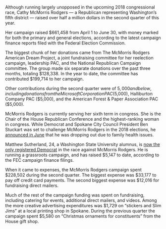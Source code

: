 Although running largely unopposed in the upcoming 2018 congressional race, Cathy McMorris Rodgers — a Republican representing Washington’s fifth district — raised over half a million dollars in the second quarter of this year.

Her campaign raised $661,458 from April 1 to June 30, with money marked for both the primary and general elections, according to the latest campaign finance reports filed with the Federal Election Commission.

The biggest chunk of her donations came from The McMorris Rodgers American Dream Project, a joint fundraising committee for her reelection campaign, leadership PAC, and the National Republican Campaign committee. The group made six separate donations over the past three months, totaling $128,338. In the year to date, the committee has contributed $199,714 to her campaign. 

Other contributions during the second quarter were of $5,000 and below, including donations from the Microsoft Corporation PAC ($5,000), Halliburton Company PAC ($5,000), and the American Forest & Paper Association PAC ($5,000). 

McMorris Rodgers is currently serving her sixth term in congress. She is the Chair of the House Republican Conference and the highest-ranking woman in congress. While Democrat and Spokane City Council President Ben Stuckart was set to challenge McMorris Rodgers in the 2018 elections, he [announced in June](http://www.spokesman.com/stories/2017/jun/06/stuckart-drops-out-of-congressional-race-citing-fa/) that he was dropping out due to family health issues. 

Matthew Sutherland, 24, a Washington State University alumnus, is [now the only registered Democrat](http://www.spokesman.com/stories/2017/apr/12/wsu-student-wants-to-challenge-cathy-mcmorris-rodg/) in the race against McMorris Rodgers. He is running a grassroots campaign, and has raised $5,147 to date, according to the FEC campaign finance filings. 

When it came to expenses, the McMorris Rodgers campaign spent $228,502 during the second quarter. The biggest expense was $33,177 to pay off credit card payments. The second biggest expense was $12,016 for fundraising direct mailers.

Much of the rest of the campaign funding was spent on fundraising, including catering for events, additional direct mailers, and videos. Among the more creative advertising expenditures was $1,729 on “stickers and Slim Jims” at a local printing shop in Spokane. During the previous quarter the campaign spent $5,580 on “Christmas ornaments for constituents” from the House gift shop. 
